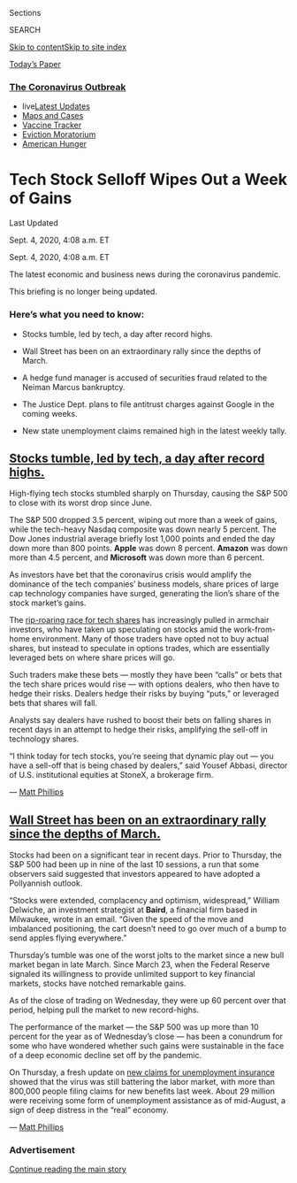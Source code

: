 <div id="app">

<div>

<div>

<div>

<div class="NYTAppHideMasthead css-ri3gv3 e1suatyy0">

<div class="section css-ui9rw0 e1suatyy2">

<div class="css-eph4ug er09x8g0">

<div class="css-6n7j50">

</div>

<span class="css-1dv1kvn">Sections</span>

<div class="css-10488qs">

<span class="css-1dv1kvn">SEARCH</span>

</div>

[Skip to content](#site-content)[Skip to site
index](#site-index)

</div>

<div class="css-10698na e1huz5gh0">

</div>

</div>

<div id="masthead-bar-one" class="section hasLinks css-15hmgas e1csuq9d3">

<div class="css-uqyvli e1csuq9d0">

</div>

<div class="css-1uqjmks e1csuq9d1">

</div>

<div class="css-9e9ivx">

[](https://myaccount.nytimes3xbfgragh.onion/auth/login?response_type=cookie&client_id=vi)

</div>

<div class="css-1bvtpon e1csuq9d2">

[Today’s
Paper](https://www.nytimes3xbfgragh.onion/section/todayspaper)

</div>

</div>

</div>

</div>

<div data-aria-hidden="false">

<div id="site-content" data-role="main">

<div class="css-1ffjgkm">

<div class="css-l9svim">

### [<span class="css-pa1jbp"><span class="css-1rxm0ex">The Coronavirus</span><span class="css-1rxm0ex"> Outbreak</span></span>](https://www.nytimes3xbfgragh.onion/news-event/coronavirus?name=styln-coronavirus-markets&region=TOP_BANNER&block=storyline_menu_recirc&action=click&pgtype=LegacyCollection&impression_id=b5edde70-f297-11ea-9b49-05534d267d5c&variant=undefined)

  - <span class="css-ousu42"><span class="css-12clwdu">live</span>[Latest
    Updates](https://www.nytimes3xbfgragh.onion/2020/09/09/world/covid-19-coronavirus.html?name=styln-coronavirus-markets&region=TOP_BANNER&block=storyline_menu_recirc&action=click&pgtype=LegacyCollection&impression_id=b5ee0580-f297-11ea-9b49-05534d267d5c&variant=undefined)</span>
  - <span class="css-ousu42">[Maps and
    Cases](https://www.nytimes3xbfgragh.onion/interactive/2020/us/coronavirus-us-cases.html?name=styln-coronavirus-markets&region=TOP_BANNER&block=storyline_menu_recirc&action=click&pgtype=LegacyCollection&impression_id=b5ee0581-f297-11ea-9b49-05534d267d5c&variant=undefined)</span>
  - <span class="css-ousu42">[Vaccine
    Tracker](https://www.nytimes3xbfgragh.onion/interactive/2020/science/coronavirus-vaccine-tracker.html?name=styln-coronavirus-markets&region=TOP_BANNER&block=storyline_menu_recirc&action=click&pgtype=LegacyCollection&impression_id=b5ee0582-f297-11ea-9b49-05534d267d5c&variant=undefined)</span>
  - <span class="css-ousu42">[Eviction
    Moratorium](https://www.nytimes3xbfgragh.onion/2020/09/02/your-money/eviction-moratorium-covid.html?name=styln-coronavirus-markets&region=TOP_BANNER&block=storyline_menu_recirc&action=click&pgtype=LegacyCollection&impression_id=b5ee0583-f297-11ea-9b49-05534d267d5c&variant=undefined)</span>
  - <span class="css-ousu42">[American
    Hunger](https://www.nytimes3xbfgragh.onion/interactive/2020/09/02/magazine/food-insecurity-hunger-us.html?name=styln-coronavirus-markets&region=TOP_BANNER&block=storyline_menu_recirc&action=click&pgtype=LegacyCollection&impression_id=b5ee2c90-f297-11ea-9b49-05534d267d5c&variant=undefined)</span>

</div>

</div>

<div class="css-ftdtgk">

<div class="css-1vkm6nb ehdk2mb0">

# Tech Stock Selloff Wipes Out a Week of Gains

</div>

<div class="live-blog-header-timestamp css-1c95nef">

<span>Last Updated <span class="css-1xu7vd"></span></span>

<div class="css-ki347z">

<span class="css-1656jku">Sept. 4, 2020, 4:08 a.m.
ET</span><span class="css-xwx5dt"></span>

</div>

<span class="css-1dv1kvn" data-aria-live="polite">Sept. 4, 2020, 4:08
a.m. ET</span>

</div>

The latest economic and business news during the coronavirus pandemic.

This briefing is no longer being updated.

</div>

<div id="feed-top" class="css-7pw99z">

</div>

### Here’s what you need to know:

  - [](#stocks-tumble-led-by-tech-a-day-after-record-highs)
    
    <span>Stocks tumble, led by tech, a day after record
    highs.</span>

  - [](#wall-street-has-been-on-an-extraordinary-rally-since-the-depths-of-march)
    
    <span>Wall Street has been on an extraordinary rally since the
    depths of
    March.</span>

  - [](#a-hedge-fund-manager-is-accused-of-securities-fraud-related-to-the-neiman-marcus-bankruptcy)
    
    <span>A hedge fund manager is accused of securities fraud related to
    the Neiman Marcus
    bankruptcy.</span>

  - [](#the-justice-dept-plans-to-file-antitrust-charges-against-google-in-the-coming-weeks)
    
    <span>The Justice Dept. plans to file antitrust charges against
    Google in the coming
    weeks.</span>

  - [](#new-state-unemployment-claims-remained-high-in-the-latest-weekly-tally)
    
    <span>New state unemployment claims remained high in the latest
    weekly
tally.</span>

<div class="live-blog-post css-10d3q4a" data-test-id="live-blog-post" data-source-id="100000007322595">

<div id="stocks-tumble-led-by-tech-a-day-after-record-highs" class="css-608m5d">

</div>

<div class="live-blog-post-headline css-1yyl602">

## [Stocks tumble, led by tech, a day after record highs.](#stocks-tumble-led-by-tech-a-day-after-record-highs)

</div>

<div style="max-width:100%;margin:0 auto">

<div class="css-17dprlf" data-id="100000007324182" data-slug="sp-markets-chart-sept3" style="max-width:600px">

</div>

</div>

High-flying tech stocks stumbled sharply on Thursday, causing the S\&P
500 to close with its worst drop since June.

The S\&P 500 dropped 3.5 percent, wiping out more than a week of gains,
while the tech-heavy Nasdaq composite was down nearly 5 percent. The Dow
Jones industrial average briefly lost 1,000 points and ended the day
down more than 800 points. **Apple** was down 8 percent. **Amazon** was
down more than 4.5 percent, and **Microsoft** was down more than 6
percent.

As investors have bet that the coronavirus crisis would amplify the
dominance of the tech companies’ business models, share prices of large
cap technology companies have surged, generating the lion’s share of the
stock market’s gains.

The [rip-roaring race for tech
shares](https://www.nytimes3xbfgragh.onion/2020/08/18/business/stock-market-record.html)
has increasingly pulled in armchair investors, who have taken up
speculating on stocks amid the work-from-home environment. Many of those
traders have opted not to buy actual shares, but instead to speculate in
options trades, which are essentially leveraged bets on where share
prices will go.

Such traders make these bets — mostly they have been “calls” or bets
that the tech share prices would rise — with options dealers, who then
have to hedge their risks. Dealers hedge their risks by buying “puts,”
or leveraged bets that shares will fall.

Analysts say dealers have rushed to boost their bets on falling shares
in recent days in an attempt to hedge their risks, amplifying the
sell-off in technology shares.

“I think today for tech stocks, you’re seeing that dynamic play out —
you have a sell-off that is being chased by dealers,” said Yousef
Abbasi, director of U.S. institutional equities at StoneX, a brokerage
firm.

<div class="css-j3uhc5">

— [<span class="css-1baulvz last-byline" itemprop="name">Matt
Phillips</span>](https://www.nytimes3xbfgragh.onion/by/matt-phillips)

</div>

</div>

<div class="live-blog-post css-10d3q4a" data-test-id="live-blog-post" data-source-id="100000007323157">

<div id="wall-street-has-been-on-an-extraordinary-rally-since-the-depths-of-march" class="css-608m5d">

</div>

<div class="live-blog-post-headline css-1yyl602">

## [Wall Street has been on an extraordinary rally since the depths of March.](#wall-street-has-been-on-an-extraordinary-rally-since-the-depths-of-march)

</div>

<div style="max-width:100%;margin:0 auto">

<div class="css-17dprlf" data-id="100000007323188" data-slug="sp-markets-march-sept" style="max-width:600px">

</div>

</div>

Stocks had been on a significant tear in recent days. Prior to Thursday,
the S\&P 500 had been up in nine of the last 10 sessions, a run that
some observers said suggested that investors appeared to have adopted a
Pollyannish outlook.

“Stocks were extended, complacency and optimism, widespread,” William
Delwiche, an investment strategist at **Baird**, a financial firm based
in Milwaukee, wrote in an email. “Given the speed of the move and
imbalanced positioning, the cart doesn’t need to go over much of a bump
to send apples flying everywhere.”

Thursday’s tumble was one of the worst jolts to the market since a new
bull market began in late March. Since March 23, when the Federal
Reserve signaled its willingness to provide unlimited support to key
financial markets, stocks have notched remarkable gains.

As of the close of trading on Wednesday, they were up 60 percent over
that period, helping pull the market to new record-highs.

The performance of the market — the S\&P 500 was up more than 10 percent
for the year as of Wednesday’s close — has been a conundrum for some who
have wondered whether such gains were sustainable in the face of a deep
economic decline set off by the pandemic.

On Thursday, a fresh update on [new claims for unemployment
insurance](https://www.nytimes3xbfgragh.onion/live/2020/09/03/business/stock-market-today-coronavirus/new-state-unemployment-claims-remained-high-in-the-latest-weekly-tally)
showed that the virus was still battering the labor market, with more
than 800,000 people filing claims for new benefits last week. About 29
million were receiving some form of unemployment assistance as of
mid-August, a sign of deep distress in the “real” economy.

<div class="css-j3uhc5">

— [<span class="css-1baulvz last-byline" itemprop="name">Matt
Phillips</span>](https://www.nytimes3xbfgragh.onion/by/matt-phillips)

</div>

</div>

<div id="ad-0" class="css-1pmeh62">

<div class="css-142l3g4">

### Advertisement

[Continue reading the main
story](#after-dfp-ad-mid1)

<div id="dfp-ad-mid1" class="ad dfp-ad-mid1-wrapper" style="text-align:center;height:100%;display:block">

</div>

<div id="after-dfp-ad-mid1">

</div>

</div>

</div>

<div class="live-blog-post css-10d3q4a" data-test-id="live-blog-post" data-source-id="100000007324021">

<div id="fedex-to-hire-27-percent-more-workers-than-last-year-for-holiday-season" class="css-608m5d">

</div>

<div class="live-blog-post-headline css-1yyl602">

## [FedEx to hire 27 percent more workers than last year for holiday season.](#fedex-to-hire-27-percent-more-workers-than-last-year-for-holiday-season)

</div>

<div class="css-79elbk" data-testid="photoviewer-wrapper">

<div class="css-z3e15g" data-testid="photoviewer-wrapper-hidden">

</div>

<div class="css-1a48zt4 ehw59r15" data-testid="photoviewer-children">

![<span class="css-16f3y1r e13ogyst0" data-aria-hidden="true">FedEx’s
hiring announcement comes in anticipation of a holiday season during
which many consumers will be housebound and reliant on online
shopping.</span><span class="css-cnj6d5 e1z0qqy90" itemprop="copyrightHolder"><span class="css-1ly73wi e1tej78p0">Credit...</span><span><span>Jeenah
Moon for The New York
Times</span></span></span>](https://static01.graylady3jvrrxbe.onion/images/2020/09/03/business/03markets-brf-fedex/merlin_170835717_c5767990-b7b5-4cc0-9874-693e1ccc85ef-articleLarge.jpg?quality=75&auto=webp&disable=upscale)

</div>

</div>

**FedEx** said Thursday that it plans to hire 70,000 U.S. workers to
prepare for the upcoming holiday season. That’s a 27 percent increase
from last year, when the company brought on 55,000 workers to prepare
for the holidays.

The announcement comes in anticipation of [a holiday season in which
many consumers will be
housebound](https://www.nytimes3xbfgragh.onion/2020/09/02/business/retailers-holiday-shopping.html)
and reliant on online shopping — and package delivery — to buy gifts.
Major retailers have already started shifting their plans to focus on
e-commerce rather than in-store holiday sales events. **Walmart** and
**Target** have recently
[announced](https://www.nytimes3xbfgragh.onion/live/2020/07/27/business/stock-market-today-coronavirus#target-thanksgiving)
that they will reduce crowds by closing their doors on Thanksgiving Day
and putting their best deals online earlier than usual.

FedEx also
[announced](https://newsroom.fedex.com/newsroom/fedex-enhancements-position-company-ahead-of-a-record-setting-peak-season/)plans
to expand year-round Sunday residential coverage for its FedEx Ground
service to nearly 95 percent of the U.S. population, effective September
13.

“These strategic investments will help better support what is expected
to be an unprecedented holiday shipping season,” Raj Subramaniam,
FedEx’s president and chief operating officer, said in a statement.

While hiring in the U.S. is still far below normal levels, job search
sites [have seen the number of listings creep
up](https://www.nytimes3xbfgragh.onion/2020/09/03/business/economy/unemployment-claims.html).
Construction, driving and warehouse jobs are the most available,
according to Indeed.

<div class="css-j3uhc5">

— [<span class="css-1baulvz last-byline" itemprop="name">Gillian
Friedman</span>](http://nytimes3xbfgragh.onion/by/gillian-friedman)

</div>

<div>

</div>

</div>

<div class="live-blog-post css-10d3q4a" data-test-id="live-blog-post" data-source-id="100000007323481">

<div id="a-hedge-fund-manager-is-accused-of-securities-fraud-related-to-the-neiman-marcus-bankruptcy" class="css-608m5d">

</div>

<div class="live-blog-post-headline css-1yyl602">

## [A hedge fund manager is accused of securities fraud related to the Neiman Marcus bankruptcy.](#a-hedge-fund-manager-is-accused-of-securities-fraud-related-to-the-neiman-marcus-bankruptcy)

</div>

A hedge fund manager is accused of pressuring an investment bank to
abandon its bid to buy shares of the bankrupt retailer **Neiman
Marcus**, according to a criminal complaint filed in federal court in
Manhattan.

Daniel Kamensky, founder of the hedge fund Marble Ridge Capital, was
arrested Thursday on charges that include securities fraud and
obstruction of justice. Federal authorities contend that Mr. Kamensky
tried to persuade the investment bank not to report his actions.

Mr. Kamensky is accused of trying to manipulate the bankruptcy process
to his advantage using his power as a member of the committee of
unsecured creditors of Neiman Marcus.

The Securities and Exchange Commission, in a related civil fraud
complaint, accuses Mr. Kamensky of threatening to stop doing business
with the investment bank Jefferies if it did not withdraw its bid for
shares of Neiman Marcus, which was higher than the one submitted by Mr.
Kamensky’s hedge fund. Securities regulators said Mr. Kamensky told
Jefferies that if it did not withdraw the bid, he would get other
creditors to reject its bid.

A lawyer for Mr. Kamensky, whose hedge fund managed about $1 billion,
was not immediately available for comment.

Jefferies withdrew its bid but told the other creditors of Neiman Marcus
why. Mr. Kamensky then tried to get Jefferies to change its story, the
S.E.C. complaint said, and in the process “admitted to Jefferies that he
could go to jail.”

<div class="css-j3uhc5">

— [<span class="css-1baulvz last-byline" itemprop="name">Matthew
Goldstein</span>](https://www.nytimes3xbfgragh.onion/by/matthew-goldstein)

</div>

</div>

<div class="live-blog-post css-10d3q4a" data-test-id="live-blog-post" data-source-id="100000007323926">

<div id="the-justice-dept-plans-to-file-antitrust-charges-against-google-in-the-coming-weeks" class="css-608m5d">

</div>

<div class="live-blog-post-headline css-1yyl602">

## [The Justice Dept. plans to file antitrust charges against Google in the coming weeks.](#the-justice-dept-plans-to-file-antitrust-charges-against-google-in-the-coming-weeks)

</div>

<div class="css-79elbk" data-testid="photoviewer-wrapper">

<div class="css-z3e15g" data-testid="photoviewer-wrapper-hidden">

</div>

<div class="css-1a48zt4 ehw59r15" data-testid="photoviewer-children">

![<span class="css-16f3y1r e13ogyst0" data-aria-hidden="true">Attorney
General William P. Barr, a former telecom industry executive who argued
an antitrust case in front of the Supreme Court, has shown great
interest in the Google
case. </span><span class="css-cnj6d5 e1z0qqy90" itemprop="copyrightHolder"><span class="css-1ly73wi e1tej78p0">Credit...</span><span><span>Anna
Moneymaker for The New York
Times</span></span></span>](https://static01.graylady3jvrrxbe.onion/images/2020/09/03/us/politics/03dc-google-markets-brf/merlin_176466816_cd02d45e-7715-408f-86f4-2d5565d7834f-articleLarge.jpg?quality=75&auto=webp&disable=upscale)

</div>

</div>

The Justice Department plans to bring an antitrust case against
**Google** as soon as this month, after Attorney General William P. Barr
overruled career lawyers who said they needed more time to build a
strong case against one of the world’s wealthiest, most formidable
technology companies, according to five people briefed on internal
department conversations.

Justice Department officials told lawyers involved in the antitrust
inquiry into Alphabet, the parent company of Google and YouTube, to wrap
up their work by the end of September, according to three of the people.
Most of the 40-odd lawyers who had been working on the investigation
opposed the deadline. Some said they would not sign the complaint, and
several of them left the case this summer.

Some argued this summer in a memo that ran hundreds of pages that they
could bring a strong case but needed more time, according to people who
described the document. Disagreement persisted among the team over how
broad the complaint should be and what Google could do to resolve the
problems the government uncovered. The lawyers viewed the deadline as
arbitrary.

Beyond the disagreements about tactics, career lawyers also expressed
concerns that Mr. Barr wanted to announce the case in September to take
credit for action against a powerful tech company under the Trump
administration.

But Mr. Barr felt that the department had moved too slowly and that the
deadline was not unreasonable, according to a senior Justice Department
official.

Mr. Barr, a former telecom industry executive who argued an antitrust
matter before the Supreme Court, has shown a [deep interest in the
Google
investigation](https://www.nytimes3xbfgragh.onion/2020/06/25/technology/barr-google-investigation.html).
He has requested regular briefings on the department’s case, taking
thick binders of information about it on trips and vacations and
returning with ideas and notes.

<div class="css-j3uhc5">

— [<span class="css-1baulvz" itemprop="name">Katie
Benner</span>](https://www.nytimes3xbfgragh.onion/by/katie-benner) and
[<span class="css-1baulvz last-byline" itemprop="name">Cecilia
Kang</span>](https://www.nytimes3xbfgragh.onion/by/cecilia-kang)

</div>

<div>

</div>

</div>

<div id="ad-1" class="css-1pmeh62">

<div class="css-142l3g4">

### Advertisement

[Continue reading the main
story](#after-dfp-ad-mid2)

<div id="dfp-ad-mid2" class="ad dfp-ad-mid2-wrapper" style="text-align:center;height:100%;display:block">

</div>

<div id="after-dfp-ad-mid2">

</div>

</div>

</div>

<div class="live-blog-post css-10d3q4a" data-test-id="live-blog-post" data-source-id="100000007321842">

<div id="new-state-unemployment-claims-remained-high-in-the-latest-weekly-tally" class="css-608m5d">

</div>

<div class="live-blog-post-headline css-1yyl602">

## [New state unemployment claims remained high in the latest weekly tally.](#new-state-unemployment-claims-remained-high-in-the-latest-weekly-tally)

</div>

<div id="weekly-claims" class="section interactive-content interactive-size-scoop css-174j8de" data-id="100000007319375">

<div class="css-17ih8de interactive-body" data-sourceid="100000007319375">

<div class="g-story g-freebird g-max-limit" data-preview-slug="weekly-jobless">

<div class="g-container">

<div class="g-asset g-svelte" style="max-width: 600px">

### Initial weekly unemployment claims, both <span class="g-regular">regular</span> claims and those under the <span class="g-pua">Pandemic Unemployment Assistance</span> program

<div data-role="img">

<div class="g-svelte" data-component="1">

<div id="claims-chart">

</div>

</div>

</div>

<div class="g-source">

<span class="g-credit">By Ella
Koeze</span><span class="g-credit_bullet">·</span><span class="g-credit g-note">Pandemic
Unemployment Assistance extends eligibility to some workers who would
not otherwise be able to apply for unemployment benefits, such as
part-time and self-employed workers. Neither regular claims nor P.U.A.
claims are seasonally
adjusted.</span><span class="g-credit_bullet">·</span><span class="g-credit">Source:
Labor Department</span>

</div>

</div>

</div>

</div>

</div>

</div>

The [government reported](https://www.dol.gov/ui/data.pdf) on Thursday
that **** 833,000 workers filed new claims for state unemployment
benefits last week, the latest evidence that the coronavirus pandemic is
still battering the labor market.

The figure, not seasonally adjusted, represents an increase from 826,000
the previous week. The seasonally adjusted number of new state claims
last week was 881,000.

An additional **** 759,000 new claims were filed last week by unemployed
freelancers, part-time workers and others who are receiving federal
relief under a separate emergency relief program, up from 608,000 the
week before.

There has been [progress](https://fred.stlouisfed.org/series/ICNSA)from
the early weeks of the pandemic, when tallies surged past six million.
But recent improvements have been more laborious.

“I’m really concerned that the pandemic assistance claims are rising,”
said Gregory Daco, chief U.S. economist at the forecasting firm Oxford
Economics. “Altogether you’re looking at 1.6 million filing. It’s pretty
bad at this stage in the crisis.”

“I feel like this is a very fragile labor market at a critical
juncture,” he added.

More than five months into the pandemic, the claims numbers continue to
dwarf previous records.

“It could reflect a weakening economy in some of the states worst
impacted by the health crisis,” he said, “or it could be that some of
the workers that had returned are finding that it’s not possible or
sustainable to return to their primary economic activity in the current
environment.”

More than nine million laid-off workers have been rehired. And most
analysts expect that the monthly [jobs report](https://www.bls.gov/),
scheduled for release on Friday, will show a dip in August from
double-digit unemployment rates.

There were modest reductions in new weekly claims through most of
August, an encouraging trend. But this week, comparisons to previous
announcements from the Labor Department need a flashing “WARNING”
signal.

That’s because the department has [changed the way it
adjusts](https://www.nytimes3xbfgragh.onion/live/2020/09/01/business/stock-market-today-coronavirus#the-labor-department-will-start-counting-unemployment-claims-in-a-new-way)state
jobless claims figures for predictable seasonal patterns, like school
staff returning in the fall or temporary holiday workers who are laid
off in January.

With the pandemic, claims have been anything but predictable. So the
department tweaked its calculations to improve accuracy, but the change
means that the seasonally adjusted numbers released on Thursday are not
comparable with those from previous weeks.

As a result, The Times is emphasizing unadjusted figures.

<div class="css-j3uhc5">

— [<span class="css-1baulvz" itemprop="name">Patricia
Cohen</span>](https://www.nytimes3xbfgragh.onion/by/patricia-cohen) and
[<span class="css-1baulvz last-byline" itemprop="name">Ben
Casselman</span>](https://www.nytimes3xbfgragh.onion/by/ben-casselman)

</div>

</div>

<div class="live-blog-post css-10d3q4a" data-test-id="live-blog-post" data-source-id="100000007321464">

<div id="around-the-world-public-opinion-on-the-economy-has-turned-bleak-pew-says" class="css-608m5d">

</div>

<div class="live-blog-post-headline css-1yyl602">

## [Around the world, public opinion on the economy has turned ‘bleak,’ Pew says.](#around-the-world-public-opinion-on-the-economy-has-turned-bleak-pew-says)

</div>

<div class="css-79elbk" data-testid="photoviewer-wrapper">

<div class="css-z3e15g" data-testid="photoviewer-wrapper-hidden">

</div>

<div class="css-1a48zt4 ehw59r15" data-testid="photoviewer-children">

![<span class="css-cnj6d5 e1z0qqy90" itemprop="copyrightHolder"><span class="css-1ly73wi e1tej78p0">Credit...</span><span><span>Lena
Mucha for The New York
Times</span></span></span>](https://static01.graylady3jvrrxbe.onion/images/2020/09/03/business/03markets-brf-pew/merlin_175306299_bd91a376-7a7a-49c2-9265-75f6d65d78e0-articleLarge.jpg?quality=75&auto=webp&disable=upscale)

</div>

</div>

What do the populations of Canada, the United States, Spain, Germany and
Australia have in common? More people in these countries say economic
conditions will improve in the next 12 months than those who say they
will worsen, according to [an international
survey](https://www.pewresearch.org/fact-tank/2020/09/03/views-of-the-economy-have-turned-sharply-negative-in-many-countries-amid-covid-19/)
by the **Pew Research Center**.

But this optimistic outlook isn’t widely shared. In three other
countries — the Netherlands, Belgium and South Korea — the majority of
the population said the situation would worsen. In the remaining six
countries surveyed, which include the U.K., Sweden, and Japan, a
plurality of respondents said the economy was more likely to get worse.
Pew said it conducted a<span class="css-8l6xbc evw5hdy0">
</span>representative survey of more than 14,000 adults between June and
early August by phone.

Reflecting the impact of [large (and often unprecedented) drops in
economic
output](https://www.oecd.org/sdd/na/gdp-growth-second-quarter-2020-oecd.htm#:~:text=Unprecedented%20fall%20in%20OECD%20GDP%20by%209.8%25%20in%20Q2%202020&text=Among%20the%20Major%20Seven%20economies,%25%2C%20in%20the%20United%20Kingdom.&text=Year%2Don%2Dyear%20GDP%20growth,0.9%25%20in%20the%20previous%20quarter.)
in the second quarter, when many countries shut down businesses and
ordered people to stay at home, far more people said their national
economy was currently bad.

“Public attitudes about the economy have turned bleak in much of the
world,” Shannon Schumacher and Mara Mordecai, researchers at Pew, wrote
in the report published with the survey results on
Thursday.

<div style="max-width:100%;margin:0 auto">

<div class="css-17dprlf" data-id="100000007321419" data-slug="EMBARGOED-bad-economy" style="max-width:600px">

</div>

</div>

People who viewed their country’s response to the coronavirus pandemic
as bad were more likely to also say the economic situation was bad, the
researchers wrote, adding that this was particularly noticeable in the
United States.

“Among Americans who say their country has responded poorly to Covid-19,
87 percent say the economy is bad, compared with half among those who
say the response went well — a 37 percentage point difference,” they
wrote.

<div class="css-j3uhc5">

— [<span class="css-1baulvz last-byline" itemprop="name">Eshe
Nelson</span>](https://www.nytimes3xbfgragh.onion/by/eshe-nelson)

</div>

</div>

<div class="live-blog-post css-10d3q4a" data-test-id="live-blog-post" data-source-id="100000007322698">

<div id="france-economy-stimulus" class="css-608m5d">

</div>

<div class="live-blog-post-headline css-1yyl602">

## [France will spend 100 billion euros. The aim is to restore its economy to pre-crisis levels by 2022.](#france-economy-stimulus)

</div>

<div class="css-79elbk" data-testid="photoviewer-wrapper">

<div class="css-z3e15g" data-testid="photoviewer-wrapper-hidden">

</div>

<div class="css-1a48zt4 ehw59r15" data-testid="photoviewer-children">

![<span class="css-16f3y1r e13ogyst0" data-aria-hidden="true">A Paris
cafe in July. Around 30 percent of France’s active population was out of
work in the second
quarter.</span><span class="css-cnj6d5 e1z0qqy90" itemprop="copyrightHolder"><span class="css-1ly73wi e1tej78p0">Credit...</span><span><span>Dmitry
Kostyukov for The New York
Times</span></span></span>](https://static01.graylady3jvrrxbe.onion/images/2020/09/03/business/03markets-brf-france-sub/03markets-brf-france-sub-articleLarge.jpg?quality=75&auto=webp&disable=upscale)

</div>

</div>

Moving to combat its worst recession in decades, France unveiled a 100
billion euro ($118 billion) [stimulus
plan](https://www.economie.gouv.fr/plan-de-relance/lancement-plan-relance-3-septembre-2020)
Thursday aimed at restoring the battered economy to pre-crisis levels by
2022, handing companies large tax cuts and hiring subsidies in the hope
of stimulating investment and creating jobs.

“We have to learn to live with the virus, and to survive it,” Prime
Minister Jean Castex said at a press briefing. “The economy has clearly
been weakened,” he added, “and we need to relaunch it and prepare for
the future.”

The package, the biggest spending effort in Europe, comes on top of
nearly €400 billion that President Emmanuel Macron made available to
help keep thousands of business from going bankrupt and millions of
people employed since a nationwide quarantine caused the economy to
crater. Growth is expected to contract by 11 percent this year because
of the pandemic.

But a new wave of infections is rolling across France, and the prospect
of a protracted downturn has prompted the government to try to shield
the economy from further damage.

The effort focuses on supply-side stimulus and a transition to so-called
green technology across the economy, mainly by shoring up manufacturing
and infrastructure spending. Industrial companies will get €35 billion
in production tax breaks to stimulate investment and job creation, and
the state will subsidize industrial development in hard-hit regions.

Around a third of the money will go toward making the nation’s
infrastructure more environmentally sound, by upgrading major freight
and transportation train lines and renovating schools, apartment
buildings and other structures with more ecological technology. All
told, the government said it hopes to create at least 160,000 new jobs
through the stimulus measures next year.

That may not be nearly enough to ease the nation’s swelling jobless
rolls. Around 30 percent of France’s active population was [out of
work](https://think.ing.com/articles/french-unemployment-reaches-historical-highs)
in the second quarter, and economists and the government itself have
warned of [a tsunami of job losses in the
fall](https://www.nytimes3xbfgragh.onion/2020/08/24/business/europe-economy-layoffs.html)as
**Airbus**, **Renault** and other large companies downsize to make up
for slumping demand.

To help combat the problem, France is throwing another €6.5 billion in
subsidies at companies to encourage them to hire younger workers who are
finding it nearly impossible to get a job in a down market, and
increasing spending on job furlough and retraining programs.

<div class="css-j3uhc5">

— [<span class="css-1baulvz last-byline" itemprop="name">Liz
Alderman</span>](https://www.nytimes3xbfgragh.onion/by/liz-alderman)

</div>

</div>

<div id="ad-2" class="css-1pmeh62">

<div class="css-142l3g4">

### Advertisement

[Continue reading the main
story](#after-dfp-ad-mid3)

<div id="dfp-ad-mid3" class="ad dfp-ad-mid3-wrapper" style="text-align:center;height:100%;display:block">

</div>

<div id="after-dfp-ad-mid3">

</div>

</div>

</div>

<div class="live-blog-post css-10d3q4a" data-test-id="live-blog-post" data-source-id="100000007321845">

<div id="most-states-are-on-board-for-an-extra-jobless-benefit-few-are-paying-yet" class="css-608m5d">

</div>

<div class="live-blog-post-headline css-1yyl602">

## [Most states are on board for an extra jobless benefit. Few are paying yet.](#most-states-are-on-board-for-an-extra-jobless-benefit-few-are-paying-yet)

</div>

<div class="css-79elbk" data-testid="photoviewer-wrapper">

<div class="css-z3e15g" data-testid="photoviewer-wrapper-hidden">

</div>

<div class="css-1a48zt4 ehw59r15" data-testid="photoviewer-children">

![<span class="css-16f3y1r e13ogyst0" data-aria-hidden="true">South
Dakota is the only state that has said it will not take part in the $300
weekly unemployment benefit supplement. Gov. Kristi Noem says her state
doesn’t need the
money.</span><span class="css-cnj6d5 e1z0qqy90" itemprop="copyrightHolder"><span class="css-1ly73wi e1tej78p0">Credit...</span><span><span>Doug
Mills/The New York
Times</span></span></span>](https://static01.graylady3jvrrxbe.onion/images/2020/09/03/business/03markets-brf-supplement/03markets-brf-supplement-articleLarge.jpg?quality=75&auto=webp&disable=upscale)

</div>

</div>

The [$600-a-week federal
supplement](https://www.nytimes3xbfgragh.onion/2020/07/29/business/economy/unemployment-benefits-coronavirus.html?action=click&module=RelatedLinks&pgtype=Article)
to unemployment benefits ended in July, but most states are moving ahead
with a temporary replacement: a weekly[$300
supplement](https://www.nytimes3xbfgragh.onion/article/stimulus-unemployment-payment-benefit.html)
paid out of federal disaster relief funds.

As of Wednesday, [45 states had been
approved](https://www.nytimes3xbfgragh.onion/article/stimulus-unemployment-payment-benefit.html)
for a grant from the Federal Emergency Management Agency for the
program. Six of those — Arizona, Louisiana, Missouri, Montana, Tennessee
and Texas — have started paying out benefits, according to the Labor
Department.

Most other states will probably not start payments until mid-September
or later. The supplement is expected to last four or five weeks.

South Dakota is the only state that has said it is not taking part.
[Gov. Kristi
Noem](https://www.nytimes3xbfgragh.onion/2020/08/16/us/elections/south-dakota-governor-turns-down-extra-unemployment-funding-saying-the-state-doesnt-need-it.html)
says her state doesn’t need the money.

A handful of states, including Kentucky, Montana and West Virginia, plan
to add $100 to the supplement.

Economists say the weekly booster is crucial to the economy’s recovery.
“The data are showing us that the expiration of the supplemental
benefits is having a clear impact on consumption,” said Carl Tannenbaum,
chief economist at Northern Trust. “As a result, the momentum of the
economic recovery seems to be slowing as we move to the end of the third
quarter.”

The big question, Mr. Tannenbaum said, is [how Congress will
react](https://www.nytimes3xbfgragh.onion/2020/09/01/business/economy/mnuchin-coronavirus.html)
to the latest evidence from the labor market and whether it will prompt
Republicans and Democrats to agree on another relief package.

“Are we going to build a bridge of sufficient length to get to the
post-Covid environment without permanent economic damage?” he asked.

<div class="css-j3uhc5">

— [<span class="css-1baulvz last-byline" itemprop="name">Patricia
Cohen</span>](https://www.nytimes3xbfgragh.onion/by/patricia-cohen)

</div>

<div>

</div>

</div>

<div class="live-blog-post css-10d3q4a" data-test-id="live-blog-post" data-source-id="100000007322319">

<div id="heres-what-you-need-to-know-about-the-eviction-moratorium" class="css-608m5d">

</div>

<div class="live-blog-post-headline css-1yyl602">

## [Here’s what you need to know about the eviction moratorium.](#heres-what-you-need-to-know-about-the-eviction-moratorium)

</div>

The Trump administration has announced an
[order](https://s3.amazonaws.com/public-inspection.federalregister.gov/2020-19654.pdf)
to suspend the possibility of eviction for millions of renters who have
suffered financially because of the coronavirus pandemic. The [Centers
for Disease Control and
Prevention](https://www.nytimes3xbfgragh.onion/2020/09/01/business/eviction-moratorium-order.html)
said the order was an emergency action, which it is entitled to take
under the law.

We have answers to questions that renters may have about the order.
Please email your questions to <hubforhelp@NYTimes.com>.

**Who is eligible?**

You must meet a five-pronged test.

  - You need to have used your “best efforts” to obtain any and all
    forms of government rental assistance.

  - You can’t “expect” to earn more than $99,000 in 2020, or $198,000 if
    you’re married and filing a joint tax return. If you don’t qualify
    that way, you could still be eligible if you did not need to report
    any income at all to the federal government in 2019 or if you
    received a stimulus check this year.

  - You must be experiencing a “substantial” loss of household income, a
    layoff or “extraordinary” out-of-pocket medical expenses (which the
    order defines as any unreimbursed expense likely to exceed 7.5
    percent of your adjusted gross income this year).

  - You have to be making your best efforts to make “timely” partial
    payments that are as close to the full amount due as “circumstances
    may permit,” taking into account other nondiscretionary expenses.

  - Eviction would “likely” lead to either homelessness or your having
    to move to a place that was more expensive or where you could get
    sick from being close to others.

**A lot of that is pretty subjective. If it’s a close call, who
decides?**

Landlords who disagree with renters’ self-assessments could try to evict
nonpaying tenants by arguing that they are not a “covered person” within
the order’s scope and dare them to fight back legally. Then it could be
up to a housing court judge to decide if a renter is eligible or if the
landlord can, in fact, evict.

**How do I prove to my landlord that I’m eligible?**

The C.D.C. order makes reference to a declaration that renters should
draft and then provides an example of one near the end of [the
document](https://s3.amazonaws.com/public-inspection.federalregister.gov/2020-19654.pdf)
online.

<div class="css-j3uhc5">

— [<span class="css-1baulvz last-byline" itemprop="name">Ron
Lieber</span>](https://www.nytimes3xbfgragh.onion/by/ron-lieber)

</div>

<div>

</div>

</div>

<div class="live-blog-post css-10d3q4a" data-test-id="live-blog-post" data-source-id="100000007322275">

<div id="the-latest-amazon-will-add-thousands-of-jobs-in-the-uk" class="css-608m5d">

</div>

<div class="live-blog-post-headline css-1yyl602">

## [The latest: Amazon will add thousands of jobs in the U.K.](#the-latest-amazon-will-add-thousands-of-jobs-in-the-uk)

</div>

  - **Amazon**
    [said](https://amazonuk.gcs-web.com/news-releases/news-release-details/amazon-create-10000-new-permanent-jobs-across-uk-2020)
    Thursday that it planned to add 7,000 new permanent jobs across the
    United Kingdom this year as online shopping continues to surge. The
    new roles are in addition to the 3,000 roles already added in the
    U.K. in 2020. Amazon also said it would create more than 20,000
    seasonal jobs across the England, Scotland, Wales and Northern
    Ireland for the holiday season.

  - The amount of U.S. government debt will nearly outpace the size of
    the nation’s economy in the 2020 fiscal year, [the Congressional
    Budget Office said on
    Wednesday](https://www.nytimes3xbfgragh.onion/live/2020/09/02/business/stock-market-today-coronavirus/the-federal-debt-is-on-track-to-outpace-us-economy-in-2021-budget-office-says).
    Total debt held by the public is expected to reach an estimated 98
    percent of the size of the economy for the fiscal year, which ends
    on Sept. 30, the budget office said. The budget office now expects
    the debt to exceed the size of the economy in fiscal year 2021. By
    2023, it said on Wednesday, it expects the debt as a share of the
    economy to reach its highest level in American history, surpassing
    the World War II era.

  - **United Airlines** said Wednesday that it [expects to
    furlough 16,370
    employees](https://www.nytimes3xbfgragh.onion/live/2020/09/02/business/stock-market-today-coronavirus/united-airlines-is-set-to-furlough-16000-workers-in-the-fall)
    starting Oct. 1, when federal restrictions on job cuts that were a
    condition of government aid end. The announcement, which comes a
    week after a similar one from **[American
    Airlines](https://www.nytimes3xbfgragh.onion/2020/08/25/business/american-airline-furlough-19000.html)**,
    could put further pressure on Congress and the Trump administration
    to renew stimulus funding. The Oct. 1 cut would affect nearly 7,000
    flight attendants, nearly 3,000 pilots and thousands of others who
    work in maintenance, airport operations and other roles.

<div class="css-j3uhc5">

</div>

</div>

<div>

</div>

<div>

</div>

</div>

## Site Index

<div>

</div>

## Site Information Navigation

  - [© <span>2020</span> <span>The New York Times
    Company</span>](https://help.nytimes3xbfgragh.onion/hc/en-us/articles/115014792127-Copyright-notice)

<!-- end list -->

  - [NYTCo](https://www.nytco.com/)
  - [Contact
    Us](https://help.nytimes3xbfgragh.onion/hc/en-us/articles/115015385887-Contact-Us)
  - [Work with us](https://www.nytco.com/careers/)
  - [Advertise](https://nytmediakit.com/)
  - [T Brand Studio](http://www.tbrandstudio.com/)
  - [Your Ad
    Choices](https://www.nytimes3xbfgragh.onion/privacy/cookie-policy#how-do-i-manage-trackers)
  - [Privacy](https://www.nytimes3xbfgragh.onion/privacy)
  - [Terms of
    Service](https://help.nytimes3xbfgragh.onion/hc/en-us/articles/115014893428-Terms-of-service)
  - [Terms of
    Sale](https://help.nytimes3xbfgragh.onion/hc/en-us/articles/115014893968-Terms-of-sale)
  - [Site
    Map](https://spiderbites.nytimes3xbfgragh.onion)
  - [Help](https://help.nytimes3xbfgragh.onion/hc/en-us)
  - [Subscriptions](https://www.nytimes3xbfgragh.onion/subscription?campaignId=37WXW)

</div>

</div>

</div>

</div>
